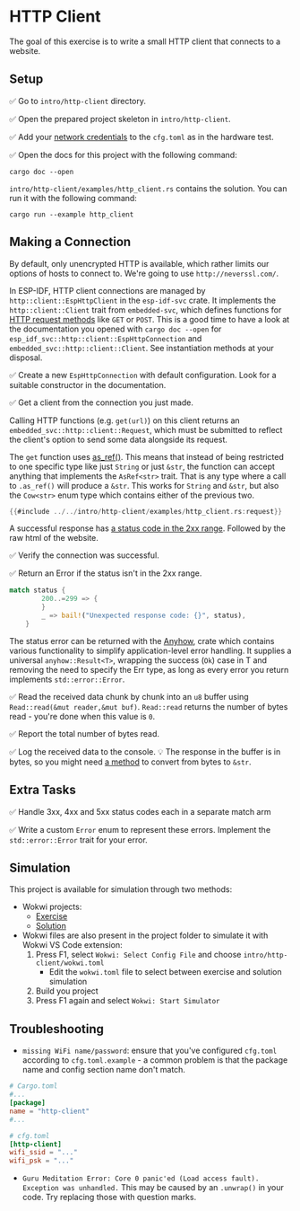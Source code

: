 # HTTP Client

The goal of this exercise is to write a small HTTP client that connects to a website.

## Setup

✅ Go to `intro/http-client` directory.

✅ Open the prepared project skeleton in `intro/http-client`.

✅ Add your [network credentials](02_4_hello_board.md) to the `cfg.toml` as in the hardware test.

✅ Open the docs for this project with the following command:

```console
cargo doc --open
```

`intro/http-client/examples/http_client.rs` contains the solution. You can run it with the following command:

```console
cargo run --example http_client
```
## Making a Connection

By default, only unencrypted HTTP is available, which rather limits our options of hosts to connect to. We're going to use `http://neverssl.com/`.

In ESP-IDF, HTTP client connections are managed by `http::client::EspHttpClient` in the `esp-idf-svc` crate. It implements the `http::client::Client` trait from `embedded-svc`, which defines functions for [HTTP request methods](https://en.wikipedia.org/wiki/Hypertext_Transfer_Protocol#Request_methods) like `GET` or `POST`. This is a good time to have a look at the documentation you opened with `cargo doc --open` for `esp_idf_svc::http::client::EspHttpConnection` and `embedded_svc::http::client::Client`. See instantiation methods at your disposal.

✅ Create a new `EspHttpConnection` with default configuration. Look for a suitable constructor in the documentation.

✅ Get a client from the connection you just made.

Calling HTTP functions (e.g. `get(url)`) on this client returns an `embedded_svc::http::client::Request`, which must be submitted to reflect the client's option to send some data alongside its request.

The `get` function uses [as_ref()](https://doc.rust-lang.org/std/convert/trait.AsRef.html). This means that instead of being restricted to one specific type like just `String` or just `&str`, the function can accept anything that implements the `AsRef<str>` trait. That is any type where a call to `.as_ref()` will produce a `&str`. This works for `String` and `&str`, but also the `Cow<str>` enum type which contains either of the previous two.


```rust
{{#include ../../intro/http-client/examples/http_client.rs:request}}
```

A successful response has [a status code in the 2xx range](https://en.wikipedia.org/wiki/List_of_HTTP_status_codes). Followed by the raw html of the website.

✅ Verify the connection was successful.

✅ Return an Error if the status isn't in the 2xx range.

```rust
match status {
        200..=299 => {
        }
        _ => bail!("Unexpected response code: {}", status),
    }
```
The status error can be returned with the [Anyhow](https://docs.rs/anyhow/latest/anyhow/index.html), crate which contains various functionality to simplify application-level error handling. It supplies a universal `anyhow::Result<T>`, wrapping the success (`Ok`) case in T and removing the need to specify the Err type, as long as every error you return implements `std::error::Error`.


✅ Read the received data chunk by chunk into an `u8` buffer using `Read::read(&mut reader,&mut buf)`. `Read::read` returns the number of bytes read - you're done when this value is `0`.

✅ Report the total number of bytes read.

✅ Log the received data to the console.
💡 The response in the buffer is in bytes, so you might need [a method](https://doc.rust-lang.org/std/str/fn.from_utf8.html) to convert from bytes to `&str`.

## Extra Tasks

✅ Handle 3xx, 4xx and 5xx status codes each in a separate match arm

✅ Write a custom `Error` enum to represent these errors. Implement the `std::error::Error` trait for your error.


## Simulation

This project is available for simulation through two methods:
- Wokwi projects:
  - [Exercise](https://wokwi.com/projects/360722140931768321?build-cache=disable)
  - [Solution](https://wokwi.com/projects/333372159510446675?build-cache=disable)
- Wokwi files are also present in the project folder to simulate it with Wokwi VS Code extension:
   1. Press F1, select `Wokwi: Select Config File` and choose `intro/http-client/wokwi.toml`
      - Edit the `wokwi.toml` file to select between exercise and solution simulation
   2. Build you project
   3. Press F1 again and select `Wokwi: Start Simulator`

## Troubleshooting

- `missing WiFi name/password`: ensure that you've configured `cfg.toml` according to `cfg.toml.example` - a common problem is that the package name and config section name don't match.

```toml
# Cargo.toml
#...
[package]
name = "http-client"
#...

# cfg.toml
[http-client]
wifi_ssid = "..."
wifi_psk = "..."
```

- `Guru Meditation Error: Core 0 panic'ed (Load access fault). Exception was unhandled.`
    This may be caused by an `.unwrap()` in your code. Try replacing those with question marks.
